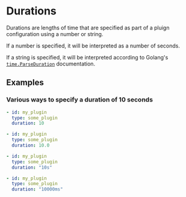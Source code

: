 # Durations

Durations are lengths of time that are specified as part of a pluign configuration using a number or string. 

If a number is specified, it will be interpreted as a number of seconds.

If a string is specified, it will be interpreted according to Golang's [`time.ParseDuration`](https://golang.org/src/time/format.go?s=40541:40587#L1369) documentation. 

## Examples

### Various ways to specify a duration of 10 seconds

```yaml
- id: my_plugin
  type: some_plugin
  duration: 10
```

```yaml
- id: my_plugin
  type: some_plugin
  duration: 10.0
```

```yaml
- id: my_plugin
  type: some_plugin
  duration: "10s"
```

```yaml
- id: my_plugin
  type: some_plugin
  duration: "10000ms"
```